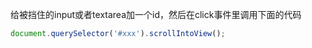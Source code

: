 
给被挡住的input或者textarea加一个id，然后在click事件里调用下面的代码

```javascript
document.querySelector('#xxx').scrollIntoView();
```